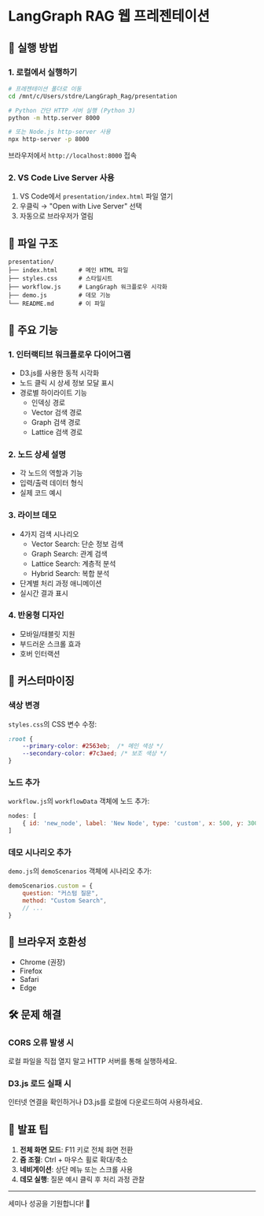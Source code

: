 # LangGraph RAG 웹 프레젠테이션

## 🚀 실행 방법

### 1. 로컬에서 실행하기

```bash
# 프레젠테이션 폴더로 이동
cd /mnt/c/Users/stdre/LangGraph_Rag/presentation

# Python 간단 HTTP 서버 실행 (Python 3)
python -m http.server 8000

# 또는 Node.js http-server 사용
npx http-server -p 8000
```

브라우저에서 `http://localhost:8000` 접속

### 2. VS Code Live Server 사용

1. VS Code에서 `presentation/index.html` 파일 열기
2. 우클릭 → "Open with Live Server" 선택
3. 자동으로 브라우저가 열림

## 📁 파일 구조

```
presentation/
├── index.html      # 메인 HTML 파일
├── styles.css      # 스타일시트
├── workflow.js     # LangGraph 워크플로우 시각화
├── demo.js         # 데모 기능
└── README.md       # 이 파일
```

## 🎯 주요 기능

### 1. 인터랙티브 워크플로우 다이어그램
- D3.js를 사용한 동적 시각화
- 노드 클릭 시 상세 정보 모달 표시
- 경로별 하이라이트 기능
  - 인덱싱 경로
  - Vector 검색 경로
  - Graph 검색 경로
  - Lattice 검색 경로

### 2. 노드 상세 설명
- 각 노드의 역할과 기능
- 입력/출력 데이터 형식
- 실제 코드 예시

### 3. 라이브 데모
- 4가지 검색 시나리오
  - Vector Search: 단순 정보 검색
  - Graph Search: 관계 검색
  - Lattice Search: 계층적 분석
  - Hybrid Search: 복합 분석
- 단계별 처리 과정 애니메이션
- 실시간 결과 표시

### 4. 반응형 디자인
- 모바일/태블릿 지원
- 부드러운 스크롤 효과
- 호버 인터랙션

## 🎨 커스터마이징

### 색상 변경
`styles.css`의 CSS 변수 수정:
```css
:root {
    --primary-color: #2563eb;  /* 메인 색상 */
    --secondary-color: #7c3aed; /* 보조 색상 */
}
```

### 노드 추가
`workflow.js`의 `workflowData` 객체에 노드 추가:
```javascript
nodes: [
    { id: 'new_node', label: 'New Node', type: 'custom', x: 500, y: 300 }
]
```

### 데모 시나리오 추가
`demo.js`의 `demoScenarios` 객체에 시나리오 추가:
```javascript
demoScenarios.custom = {
    question: "커스텀 질문",
    method: "Custom Search",
    // ...
}
```

## 📱 브라우저 호환성

- Chrome (권장)
- Firefox
- Safari
- Edge

## 🛠️ 문제 해결

### CORS 오류 발생 시
로컬 파일을 직접 열지 말고 HTTP 서버를 통해 실행하세요.

### D3.js 로드 실패 시
인터넷 연결을 확인하거나 D3.js를 로컬에 다운로드하여 사용하세요.

## 📝 발표 팁

1. **전체 화면 모드**: F11 키로 전체 화면 전환
2. **줌 조절**: Ctrl + 마우스 휠로 확대/축소
3. **네비게이션**: 상단 메뉴 또는 스크롤 사용
4. **데모 실행**: 질문 예시 클릭 후 처리 과정 관찰

---

세미나 성공을 기원합니다! 🎉